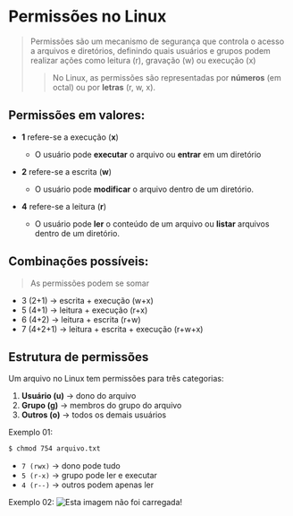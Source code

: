 # Permissões no Linux
> Permissões são um mecanismo de segurança que controla o acesso a arquivos e diretórios, definindo quais usuários e grupos podem realizar ações como leitura (r), gravação (w) ou execução (x)
>> No Linux, as permissões são representadas por **números** (em octal) ou por **letras** (r, w, x).

## Permissões em valores:
* **1** refere-se a execução (**x**)
    * O usuário pode **executar** o arquivo ou **entrar** em um diretório

* **2** refere-se a escrita (**w**)
    * O usuário pode **modificar** o arquivo dentro de um diretório.

* **4** refere-se a leitura (**r**)
    * O usuário pode **ler** o conteúdo de um arquivo ou **listar** arquivos dentro de um diretório.

## Combinações possíveis:
> As permissões podem se somar
* 3 (2+1) → escrita + execução (w+x)
* 5 (4+1) → leitura + execução (r+x)
* 6 (4+2) → leitura + escrita (r+w)
* 7 (4+2+1) → leitura + escrita + execução (r+w+x)

## Estrutura de permissões

Um arquivo no Linux tem permissões para três categorias:

1. **Usuário (u)** → dono do arquivo
2. **Grupo (g)** → membros do grupo do arquivo
3. **Outros (o)** → todos os demais usuários

Exemplo 01:
```bash
$ chmod 754 arquivo.txt
```

* `7 (rwx)` → dono pode tudo
* `5 (r-x)` → grupo pode ler e executar
* `4 (r--)` → outros podem apenas ler

Exemplo 02:
![Esta imagem não foi carregada!](https://blog.ironlinux.com.br/images/blog-posts/uploads/2022/04/permissions-linux.png)
